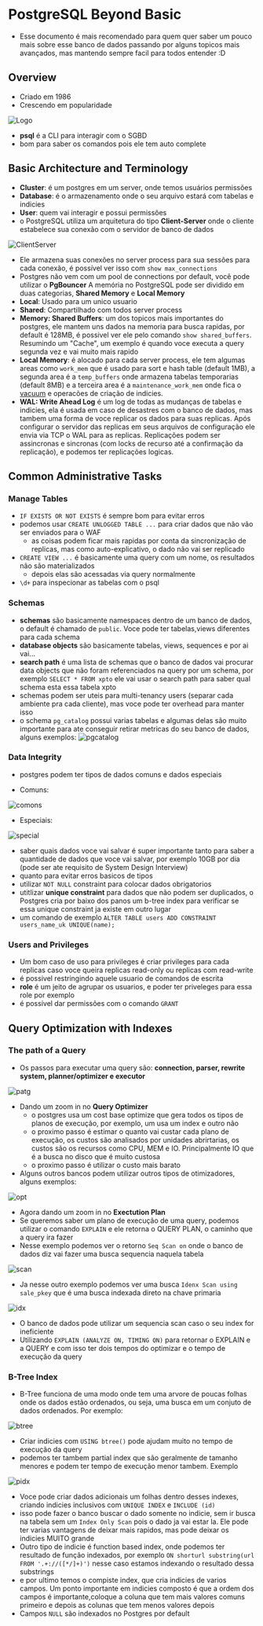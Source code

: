 # PostgreSQL Beyond Basic

- Esse documento é mais recomendado para quem quer saber um pouco mais sobre esse banco de dados passando por alguns topicos mais avançados, mas mantendo sempre facil para todos entender :D

## Overview
- Criado em 1986
- Crescendo em popularidade

![Logo](./images/ranking.jpg)

- <b>psql</b> é a CLI para interagir com o SGBD
- bom para saber os comandos pois ele tem auto complete

## Basic Architecture and Terminology
- <b>Cluster</b>: é um postgres em um server, onde temos usuários permissões
- <b>Database</b>:  é o armazenamento onde o seu arquivo estará com tabelas e indicies
- <b>User</b>: quem vai interagir e possui permissões
- o PostgreSQL utiliza um arquitetura do tipo <b>Client-Server</b>  onde o cliente estabelece sua conexão com o servidor de banco de dados

![ClientServer](./images/clientserver.png)

- Ele armazena suas conexões no server process para sua sessões para cada conexão, é possível ver isso com `show max_connections`
- Postgres não vem com um pool de connections por default, você pode utilizar o <b>PgBouncer</b>
A memória no PostgreSQL pode ser dividido em duas categorias, <b>Shared Memory</b> e <b>Local Memory</b>
- <b>Local</b>: Usado para um unico usuario
- <b>Shared</b>: Compartilhado com todos server process
- <b>Memory: Shared Buffers</b>: um dos topicos mais importantes do postgres, ele mantem uns dados na memoria para busca rapidas, por default é 128MB, é possivel ver ele pelo comando `show shared_buffers`. Resumindo um "Cache", um exemplo é quando voce executa a query segunda vez e vai muito mais rapido
- <b>Local Memory</b>: é alocado para cada server process, ele tem algumas areas como `work_mem` que é usado para sort e hash table (default 1MB), a segunda area é a `temp_buffers` onde armazena tabelas temporarias (default 8MB) e a terceira area é a `maintenance_work_mem` onde fica o [vacuum](https://www.postgresql.org/docs/current/sql-vacuum.html) e operacões de criação de indicies. 
- <b>WAL: Write Ahead Log</b> é um log de todas as mudanças de tabelas e indicies, ela é usada em caso de desastres com o banco de dados, mas tambem uma forma de voce replicar os dados para suas replicas. Após configurar o servidor das replicas em seus arquivos de configuração ele envia via TCP o WAL para as replicas. Replicações podem ser assincronas e sincronas (com locks de recurso até a confirmação da replicação), e podemos ter replicações logicas.

## Common Administrative Tasks

### Manage Tables

- `IF EXISTS OR NOT EXISTS` é sempre bom para evitar erros
- podemos usar `CREATE UNLOGGED TABLE ...` para criar dados que não vão ser enviados para o WAF
    - as coisas podem ficar mais rapidas por conta da sincronização de replicas, mas como auto-explicativo, o dado não vai ser replicado
- `CREATE VIEW ...` é basicamente uma query com um nome, os resultados não são materializados
    - depois elas são acessadas via query normalmente
- `\d+` para inspecionar as tabelas com o psql

### Schemas

- <b>schemas</b> são basicamente namespaces dentro de um banco de dados, o default é chamado de `public`. Voce pode ter tabelas,views diferentes para cada schema
- <b>database objects</b> são basicamente tabelas, views, sequences e por ai vai...
- <b>search path</b> é uma lista de schemas que o banco de dados vai procurar data objects que não foram referenciados na query por um schema, por exemplo `SELECT * FROM xpto` ele vai usar o search path para saber qual schema esta essa tabela xpto
- schemas podem ser uteis para multi-tenancy users (separar cada ambiente pra cada cliente), mas voce pode ter overhead para manter isso
- o schema `pg_catalog` possui varias tabelas e algumas delas são muito importante para ate conseguir retirar metricas do seu banco de dados, alguns exemplos:
![pgcatalog](./images/pgcatalog.png)

### Data Integrity

- postgres podem ter tipos de dados comuns e dados especiais

- Comuns:

![comons](./images/common.png)

- Especiais:

![special](./images/special.png)

- saber quais dados voce vai salvar é super importante tanto para saber a quantidade de dados que voce vai salvar, por exemplo 10GB por dia (pode ser ate requisito de System Design Interview)
- quanto para evitar erros basicos de tipos
- utilizar `NOT NULL` constraint para colocar dados obrigatorios
- utitlizar <b>unique constraint</b> para dados que não podem ser duplicados, o Postgres cria por baixo dos panos um b-tree index para verificar se essa unique constraint ja existe em outro lugar
- um comando de exemplo `ALTER TABLE users ADD CONSTRAINT users_name_uk UNIQUE(name);`

### Users and Privileges

- Um bom caso de uso para privileges é criar privileges para cada replicas caso voce queira replicas read-only ou replicas com read-write
- é possivel restringindo aquele usuario de comandos de escrita
- <b>role</b> é um jeito de agrupar os usuarios, e poder ter priveleges para essa role por exemplo
- é possivel dar permissões com o comando `GRANT`

## Query Optimization with Indexes

### The path of a Query

- Os passos para executar uma query são: <b>connection, parser, rewrite system, planner/optimizer e executor</b>

![patg](./images/patg.png)

- Dando um zoom in no <b>Query Optimizer</b>
    - o postgres usa um cost base optimize que gera todos os tipos de planos de execução, por exemplo, um usa um index e outro não
    - o proximo passo é estimar o quanto vai custar cada plano de execução, os custos são analisados por unidades abrirtarias, os custos são os recursos como CPU, MEM e IO. Principalmente IO que é a busca no disco que é muito custosa
    - o proximo passo é utilizar o custo mais barato
- Alguns outros bancos podem utilizar outros tipos de otimizadores, alguns exemplos: 

![opt](./images/opt.png)

- Agora dando um zoom in no <b>Exectution Plan</b>
- Se queremos saber um plano de execução de uma query, podemos utilizar o comando `EXPLAIN` e ele retorna o QUERY PLAN, o caminho que a query ira fazer
- Nesse exemplo podemos ver o retorno `Seq Scan on` onde o banco de dados diz vai fazer uma busca sequencia naquela tabela

![scan](./images/scan.png)

- Ja nesse outro exemplo podemos ver uma busca `Idenx Scan using sale_pkey` que é uma busca indexada direto na chave primaria

![idx](./images/idx.png)

- O banco de dados pode utilizar um sequencia scan caso o seu index for ineficiente
- Utilizando `EXPLAIN (ANALYZE ON, TIMING ON)` para retornar o EXPLAIN e a QUERY e com isso ter dois tempos do optimizar e o tempo de execução da query


### B-Tree Index

- B-Tree funciona de uma modo onde tem uma arvore de poucas folhas onde os dados estão ordenados, ou seja, uma busca em um conjuto de dados ordenados. Por exemplo:

![btree](./images/btree.png)

- Criar indicies com `USING btree()` pode ajudam muito no tempo de execução da query
- podemos ter tambem partial index que são geralmente de tamanho menores e podem ter tempo de execução menor tambem. Exemplo

![pidx](./images/pidx.png)

- Voce pode criar dados adicionais um folhas dentro desses indexes, criando indicies inclusivos com `UNIQUE INDEX` e `INCLUDE (id)`
- isso pode fazer o banco buscar o dado somente no indicie, sem ir busca na tabela sem um `Index Only Scan` pois o dado ja vai estar la. Ele pode ter varias vantagens de deixar mais rapidos, mas pode deixar os indicies MUITO grande
- Outro tipo de indicie é function based index, onde podemos ter resultado de função indexados, por exemplo `ON shorturl substring(url FROM '.+://([*/]+)')` nesse caso estamos indexando o resultado dessa substrings
- e por ultimo temos o compiste index, que cria indicies de varios campos. Um ponto importante em indicies composto é que a ordem dos campos é importante,coloque a coluna que tem mais valores comuns primeiro e depois as colunas que tem menos valores depois
- Campos `NULL` são indexados no Postgres por default